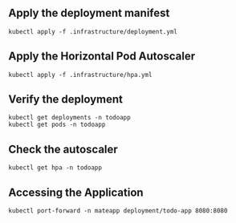 ## Apply the deployment manifest
```
kubectl apply -f .infrastructure/deployment.yml
```

## Apply the Horizontal Pod Autoscaler
```
kubectl apply -f .infrastructure/hpa.yml
```

## Verify the deployment
```
kubectl get deployments -n todoapp
kubectl get pods -n todoapp
```

## Check the autoscaler
```
kubectl get hpa -n todoapp
```

## Accessing the Application

```
kubectl port-forward -n mateapp deployment/todo-app 8080:8080
```